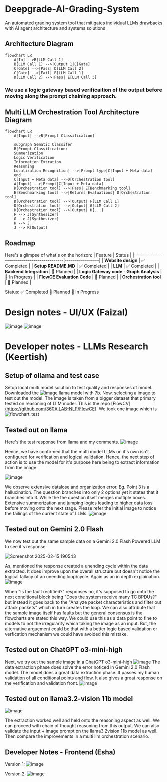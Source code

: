 # Deepgrade-AI-Grading-System
An automated grading system tool that mitigates individual LLMs drawbacks with AI agent architecture and systems solutions

## Architecture Diagram

```mermaid
flowchart LR
    A[In] -->B[LLM Call 1]
    B[LLM Call 1] -->|Output 1|C[Gate]
    C[Gate] -->|Pass| D[LLM Call 2]
    C[Gate] -->|Fail| B[LLM Call 1]
    D[LLM Call 2] -->|Pass| E[LLM Call 3]
```
### We use a logic gateway based verificaition of the output before moving along the prompt chaining approach.

## Multi LLM Orchestration Tool Architecture Diagram
```mermaid
flowchart LR
    A[Input] -->B[Prompt Classification]
    
    subgraph Sematic Classifer
    B[Prompt Classification:
    Summerization
    Logic Verification
    Information Extration
    Reasoning
    Localization Recognition] -->|Prompt type|C[Input + Meta data]
    end
    C[Input + Meta data] -->D[Orchestration tool]
    A[Input] -->|Prompt|C[Input + Meta data]
    D[Orchestration tool] -->|Pass| E[Benchmarking tool]
    E[Benchmarking tool] -->|Returns Evaluations| D[Orchestration tool]
    D[Orchestration tool] -->|Output| F[LLM Call 1]
    D[Orchestration tool] -->|Output| G[LLM Call 2]
    D[Orchestration tool] -->|Output| H[...]
    F --> J[Synthesizer]
    G --> J[Synthesizer]
    H --> J
    J --> K[Output]
```

## Roadmap
Here's a glimpse of what's on the horizon:
| Feature                                   | Status          |
|-------------------------------------------|-----------------|
| **Website design**       | ✅ Completed    |
| **Setup README.MD**           | ✅ Completed    |
| **LLM**           | ✅ Completed    |
| **Backend Integration**              |  📝 Planned   |
| **Logic Gateway code - Graph Analysis**              |  🔄 In Progress  |
| **FlowCE Evaluation Code**              |  📝 Planned   |
| **Orchestration tool**              |  📝 Planned   |

Status:
✅ Completed
📝 Planned
🔄 In Progress

# Design notes - UI/UX (Faizal)
![image](https://github.com/user-attachments/assets/b02ddeeb-422b-4482-ad1c-99f3ea11a947)
![image](https://github.com/user-attachments/assets/58cd8ff4-c391-4442-9474-4c7d78ce9b85)

# Developer notes - LLMs Research (Keertish)

## Setup of ollama and test case
Setup local multi model solution to test quality and responses of model. Downloaded the ![image](https://github.com/user-attachments/assets/228ff3c6-f958-4160-91dd-9758c811bd69) llama model with 7b. Now, selecting a image to test out the model. The image is taken from a bigger dataset that primary tested on reasoning of LLM model. This is the repo [FlowCV] (https://github.com/360AILAB-NLP/FlowCE). We took one image which is ![flowchart_test](https://github.com/user-attachments/assets/3387fa4c-da76-4f37-ac2b-7e357ceacc13)

## Tested out on llama
Here's the test response from llama and my comments. 
![image](https://github.com/user-attachments/assets/03231278-7c68-4494-8859-be44b57b32ae)


Hence, we have confirmed that the multi model LLMs on it's own isn't configured for verification and logical validation. Hence, the next step of action is to use the model for it's purpose here being to extract information from the image.

![image](https://github.com/user-attachments/assets/e59e7468-3564-4881-ae3b-a1f543eba9a7)

We observe extensive datalose and organization error. Eg. Point 3 is a hallucination. The question branches into only 2 options yet it states that it branches into 3. While the the question itself merges multiple boxes. Extensive summerization and jumping logics leading to higher data loss before moving onto the next stage. Please refer the initial image to notice the failings of the current state of LLMs. ![image](https://github.com/user-attachments/assets/4aa530f9-9e50-4163-93c9-86e9054c2bd7)


## Tested out on Gemini 2.0 Flash
We now test out the same sample data on a Gemini 2.0 Flash Powered LLM to see it's response.

![Screenshot 2025-02-15 190543](https://github.com/user-attachments/assets/8e10b9c1-4b53-4bbb-8a32-205e599a4967)

As, mentioned the response created a unending cycle within the data extracted. It does improve upon the overall structure but doesn't notice the logical fallacy of an unending loop/cycle. Again as an in depth explaination. ![image](https://github.com/user-attachments/assets/ccabc271-ce5d-4b5d-8a2b-9a179ea7dd68)

When "Is the fault rectified?" responses no, it's supposed to go onto the next conditional block being "Does the system receive many TC BPDUs?" but instead it goes back to the "Analyze packet characteristics and filter out attack packets" which in turn creates the loop. We can also attribute that the sample image itself has faults but the general consensus is the flowcharts are stated this way. We could use this as a data point to fine to models to not the irregularity which taking the image as an input. But, the alternative arguement could be that with a better logic based validation or verfication mechanism we could have avoided this mistake.

## Tested out on ChatGPT o3-mini-high
Next, we try out the sample image in a ChatGPT o3-mini-high ![image](https://github.com/user-attachments/assets/26b3aac8-310d-4c4e-9157-a5008a7922ca) The data extraction phase does solve the error noticed in Gemini 2.0 Flash model. The model does a great data extraction phase. It passes my human validation of all conditional points and flow. It also gives a great response on the verification and validation front. ![image](https://github.com/user-attachments/assets/cacaad8b-acbd-41c5-bfe3-447873c1ade5)

## Tested out on llama3.2-vision 11b model
![image](https://github.com/user-attachments/assets/97b54322-66e3-4d96-8f84-aa8373e3cb50)

The extraction worked well and held onto the reasoning aspect as well. We can proceed with chain of thought reasoning from this output. We can also validate the input + image prompt on the llama3.2vision 11b model as well. Then compare the improvements in a multi llm orchestration scenario.

## Developer Notes - Frontend (Esha)
Version 1:
![image](https://github.com/user-attachments/assets/34813e0c-13e8-4a11-b3d7-565e911e10ab)

Version 2:
![image](https://github.com/user-attachments/assets/e7163923-a172-48de-8643-3f331b59651f)



